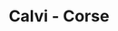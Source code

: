 ---
guid: "5f216ffb9f33"
title: "Calvi - Corse"
latlng: "42.568433, 8.760687"
youtubeId: "pN44-SD2D1A" 
---